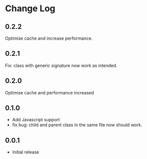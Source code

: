# Change Log

## 0.2.2

Optimise cache and increase performance.

## 0.2.1

Fix: class with generic signature now work as intended.

## 0.2.0

Optimise cache and performance increased

## 0.1.0

* Add Javascript support
* fix bug: child and parent class in the same file now should work.

## 0.0.1

* Initial release
